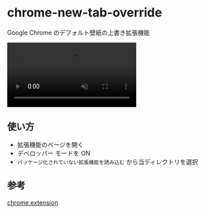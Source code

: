 # chrome-new-tab-override

Google Chrome のデフォルト壁紙の上書き拡張機能

<video autoplay loop muted src="videos/nature.mp4"></video>

## 使い方

- 拡張機能のページを開く
- デベロッパー モードを ON
- `パッケージ化されていない拡張機能を読み込む` から当ディレクトリを選択

## 参考

[chrome extension](https://developer.chrome.com/docs/extensions/mv3/)
